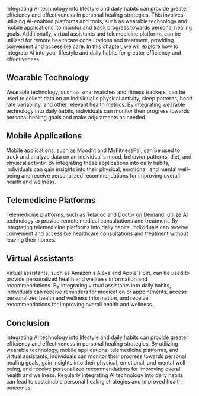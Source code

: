 

Integrating AI technology into lifestyle and daily habits can provide greater efficiency and effectiveness in personal healing strategies. This involves utilizing AI-enabled platforms and tools, such as wearable technology and mobile applications, to monitor and track progress towards personal healing goals. Additionally, virtual assistants and telemedicine platforms can be utilized for remote healthcare consultations and treatment, providing convenient and accessible care. In this chapter, we will explore how to integrate AI into your lifestyle and daily habits for greater efficiency and effectiveness.

Wearable Technology
-------------------

Wearable technology, such as smartwatches and fitness trackers, can be used to collect data on an individual's physical activity, sleep patterns, heart rate variability, and other relevant health metrics. By integrating wearable technology into daily habits, individuals can monitor their progress towards personal healing goals and make adjustments as needed.

Mobile Applications
-------------------

Mobile applications, such as Moodfit and MyFitnessPal, can be used to track and analyze data on an individual's mood, behavior patterns, diet, and physical activity. By integrating these applications into daily habits, individuals can gain insights into their physical, emotional, and mental well-being and receive personalized recommendations for improving overall health and wellness.

Telemedicine Platforms
----------------------

Telemedicine platforms, such as Teladoc and Doctor on Demand, utilize AI technology to provide remote medical consultations and treatment. By integrating telemedicine platforms into daily habits, individuals can receive convenient and accessible healthcare consultations and treatment without leaving their homes.

Virtual Assistants
------------------

Virtual assistants, such as Amazon's Alexa and Apple's Siri, can be used to provide personalized health and wellness information and recommendations. By integrating virtual assistants into daily habits, individuals can receive reminders for medication or appointments, access personalized health and wellness information, and receive recommendations for improving overall health and wellness.

Conclusion
----------

Integrating AI technology into lifestyle and daily habits can provide greater efficiency and effectiveness in personal healing strategies. By utilizing wearable technology, mobile applications, telemedicine platforms, and virtual assistants, individuals can monitor their progress towards personal healing goals, gain insights into their physical, emotional, and mental well-being, and receive personalized recommendations for improving overall health and wellness. Regularly integrating AI technology into daily habits can lead to sustainable personal healing strategies and improved health outcomes.
